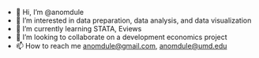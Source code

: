 - 👋 Hi, I’m @anomdule
- 👀 I’m interested in data preparation, data analysis, and data visualization
- 🌱 I’m currently learning STATA, Eviews
- 💞️ I’m looking to collaborate on a development economics project
- 📫 How to reach me anomdule@gmail.com, anomdule@umd.edu

<!---
anomdule/anomdule is a ✨ special ✨ repository because its `README.md` (this file) appears on your GitHub profile.
You can click the Preview link to take a look at your changes.
--->
